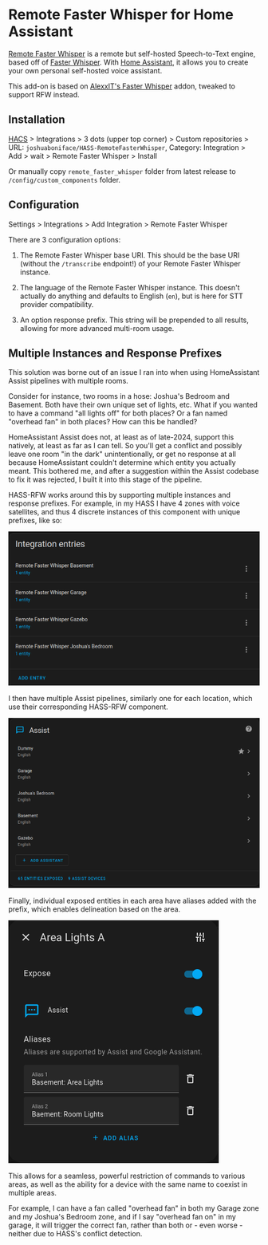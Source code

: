 # Remote Faster Whisper for Home Assistant

[Remote Faster Whisper](https://github.com/joshuaboniface/remote-faster-whisper) is a remote but self-hosted Speech-to-Text engine, based off of [Faster Whisper](https://github.com/guillaumekln/faster-whisper). With [Home Assistant](https://www.home-assistant.io/), it allows you to create your own personal self-hosted voice assistant.

This add-on is based on [AlexxIT's Faster Whisper](https://github.com/AlexxIT/FasterWhisper) addon, tweaked to support RFW instead.

## Installation

[HACS](https://hacs.xyz/) > Integrations > 3 dots (upper top corner) > Custom repositories > URL: `joshuaboniface/HASS-RemoteFasterWhisper`, Category: Integration > Add > wait > Remote Faster Whisper > Install

Or manually copy `remote_faster_whisper` folder from latest release to `/config/custom_components` folder.

## Configuration

Settings > Integrations > Add Integration > Remote Faster Whisper

There are 3 configuration options:

1. The Remote Faster Whisper base URI. This should be the base URI (without the `/transcribe` endpoint!) of your Remote Faster Whisper instance.

2. The language of the Remote Faster Whisper instance. This doesn't actually do anything and defaults to English (`en`), but is here for STT provider compatibility.

3. An option response prefix. This string will be prepended to all results, allowing for more advanced multi-room usage.

## Multiple Instances and Response Prefixes

This solution was borne out of an issue I ran into when using HomeAssistant Assist pipelines with multiple rooms.

Consider for instance, two rooms in a hose: Joshua's Bedroom and Basement. Both have their own unique set of lights, etc. What if you wanted to have a command "all lights off" for both places? Or a fan named "overhead fan" in both places? How can this be handled?

HomeAssistant Assist does not, at least as of late-2024, support this natively, at least as far as I can tell. So you'll get a conflict and possibly leave one room "in the dark" unintentionally, or get no response at all because HomeAssistant couldn't determine which entity you actually meant. This bothered me, and after a suggestion within the Assist codebase to fix it was rejected, I built it into this stage of the pipeline.

HASS-RFW works around this by supporting multiple instances and response prefixes. For example, in my HASS I have 4 zones with voice satellites, and thus 4 discrete instances of this component with unique prefixes, like so:

![Components](/images/components.png)

I then have multiple Assist pipelines, similarly one for each location, which use their corresponding HASS-RFW component.

![Pipelines](/images/pipelines.png)

Finally, individual exposed entities in each area have aliases added with the prefix, which enables delineation based on the area.

![Entities](/images/entities.png)

This allows for a seamless, powerful restriction of commands to various areas, as well as the ability for a device with the same name to coexist in multiple areas.

For example, I can have a fan called "overhead fan" in both my Garage zone and my Joshua's Bedroom zone, and if I say "overhead fan on" in my garage, it will trigger the correct fan, rather than both or - even worse - neither due to HASS's conflict detection.
